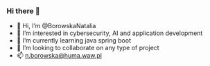 ### Hi there 👋
- 👋 Hi, I’m @BorowskaNatalia
- 👀 I’m interested in cybersecurity, AI and application development
- 🌱 I’m currently learning java spring boot
- 💞️ I’m looking to collaborate on any type of project
- 📫 n.borowska@huma.waw.pl
